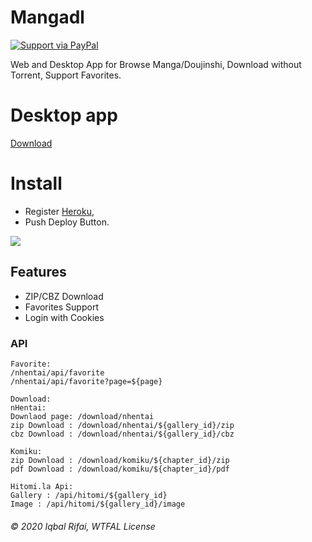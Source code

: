 # Mangadl

[![Support via PayPal](https://img.shields.io/badge/Donate-PayPal-green.svg)](https://www.paypal.me/iqbalrifai/)

Web and Desktop App for Browse Manga/Doujinshi, Download without Torrent, Support Favorites.

# Desktop app
[Download](https://nah.moedev.co)

# Install
- Register [Heroku](https://dashboard.heroku.com/), 
- Push Deploy Button.  

[![](https://www.herokucdn.com/deploy/button.png)](https://heroku.com/deploy?template=https://github.com/moedevel/mangadl)

## Features
- ZIP/CBZ Download
- Favorites Support
- Login with Cookies

### API
```
Favorite:
/nhentai/api/favorite
/nhentai/api/favorite?page=${page}

Download:
nHentai:
Downlaod page: /download/nhentai
zip Download : /download/nhentai/${gallery_id}/zip
cbz Download : /download/nhentai/${gallery_id}/cbz

Komiku: 
zip Download : /download/komiku/${chapter_id}/zip
pdf Download : /download/komiku/${chapter_id}/pdf

Hitomi.la Api:
Gallery : /api/hitomi/${gallery_id}
Image : /api/hitomi/${gallery_id}/image

```

###### © 2020 Iqbal Rifai, WTFAL License

